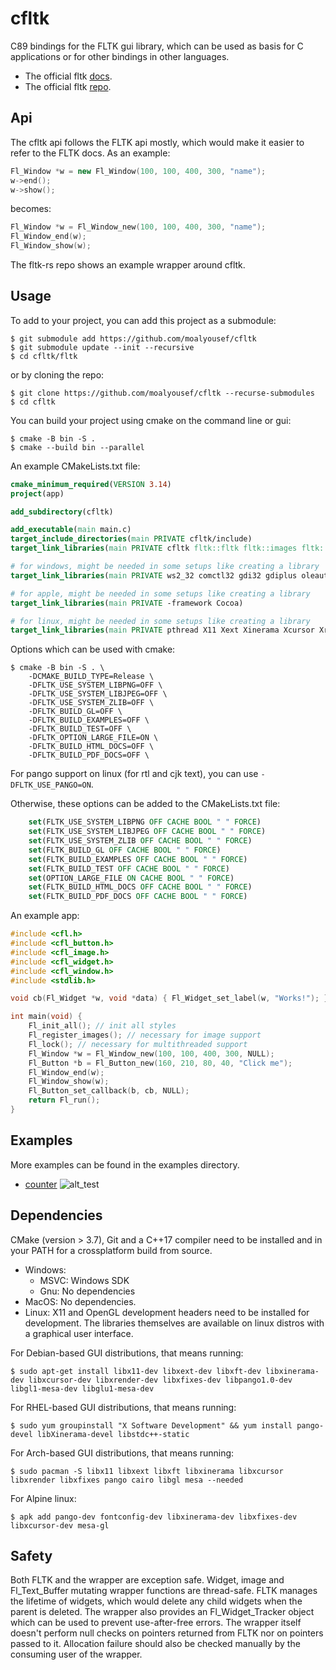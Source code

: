 # cfltk

C89 bindings for the FLTK gui library, which can be used as basis for C applications or for other bindings in other languages.
- The official fltk [docs](https://www.fltk.org/doc-1.4/annotated.html).
- The official fltk [repo](https://github.com/fltk/fltk).

## Api

The cfltk api follows the FLTK api mostly, which would make it easier to refer to the FLTK docs. 
As an example:
```c++
Fl_Window *w = new Fl_Window(100, 100, 400, 300, "name");
w->end();
w->show();
```
becomes:
```c
Fl_Window *w = Fl_Window_new(100, 100, 400, 300, "name");
Fl_Window_end(w);
Fl_Window_show(w);
```
The fltk-rs repo shows an example wrapper around cfltk.

## Usage

To add to your project, you can add this project as a submodule:
```
$ git submodule add https://github.com/moalyousef/cfltk
$ git submodule update --init --recursive
$ cd cfltk/fltk
```
or by cloning the repo:
```
$ git clone https://github.com/moalyousef/cfltk --recurse-submodules
$ cd cfltk
```

You can build your project using cmake on the command line or gui:
```
$ cmake -B bin -S .
$ cmake --build bin --parallel
```

An example CMakeLists.txt file:
```cmake
cmake_minimum_required(VERSION 3.14)
project(app)

add_subdirectory(cfltk)

add_executable(main main.c)
target_include_directories(main PRIVATE cfltk/include)
target_link_libraries(main PRIVATE cfltk fltk::fltk fltk::images fltk::png fltk::z) # as needed

# for windows, might be needed in some setups like creating a library
target_link_libraries(main PRIVATE ws2_32 comctl32 gdi32 gdiplus oleaut32 ole32 uuid shell32 advapi32 comdlg32 winspool user32 kernel32 odbc32)

# for apple, might be needed in some setups like creating a library
target_link_libraries(main PRIVATE -framework Cocoa)

# for linux, might be needed in some setups like creating a library
target_link_libraries(main PRIVATE pthread X11 Xext Xinerama Xcursor Xrender Xfixes Xft fontconfig pango-1.0 pangoxft-1.0 gobject-2.0 cairo pangocairo-1.0)
```

Options which can be used with cmake:
```
$ cmake -B bin -S . \
    -DCMAKE_BUILD_TYPE=Release \
    -DFLTK_USE_SYSTEM_LIBPNG=OFF \
    -DFLTK_USE_SYSTEM_LIBJPEG=OFF \
    -DFLTK_USE_SYSTEM_ZLIB=OFF \
    -DFLTK_BUILD_GL=OFF \
    -DFLTK_BUILD_EXAMPLES=OFF \
    -DFLTK_BUILD_TEST=OFF \
    -DFLTK_OPTION_LARGE_FILE=ON \
    -DFLTK_BUILD_HTML_DOCS=OFF \
    -DFLTK_BUILD_PDF_DOCS=OFF \
```
For pango support on linux (for rtl and cjk text), you can use `-DFLTK_USE_PANGO=ON`.

Otherwise, these options can be added to the CMakeLists.txt file:
```cmake
    set(FLTK_USE_SYSTEM_LIBPNG OFF CACHE BOOL " " FORCE)
    set(FLTK_USE_SYSTEM_LIBJPEG OFF CACHE BOOL " " FORCE)
    set(FLTK_USE_SYSTEM_ZLIB OFF CACHE BOOL " " FORCE)
    set(FLTK_BUILD_GL OFF CACHE BOOL " " FORCE)
    set(FLTK_BUILD_EXAMPLES OFF CACHE BOOL " " FORCE)
    set(FLTK_BUILD_TEST OFF CACHE BOOL " " FORCE)
    set(OPTION_LARGE_FILE ON CACHE BOOL " " FORCE)
    set(FLTK_BUILD_HTML_DOCS OFF CACHE BOOL " " FORCE)
    set(FLTK_BUILD_PDF_DOCS OFF CACHE BOOL " " FORCE)
```

An example app:
```c
#include <cfl.h>
#include <cfl_button.h>
#include <cfl_image.h>
#include <cfl_widget.h>
#include <cfl_window.h>
#include <stdlib.h>

void cb(Fl_Widget *w, void *data) { Fl_Widget_set_label(w, "Works!"); }

int main(void) {
    Fl_init_all(); // init all styles
    Fl_register_images(); // necessary for image support
    Fl_lock(); // necessary for multithreaded support
    Fl_Window *w = Fl_Window_new(100, 100, 400, 300, NULL);
    Fl_Button *b = Fl_Button_new(160, 210, 80, 40, "Click me");
    Fl_Window_end(w);
    Fl_Window_show(w);
    Fl_Button_set_callback(b, cb, NULL);
    return Fl_run();
}
```

## Examples
More examples can be found in the examples directory.

- [counter](examples/counter.c) 
![alt_test](examples/flutter_like.jpg)

## Dependencies

CMake (version > 3.7), Git and a C++17 compiler need to be installed and in your PATH for a crossplatform build from source.

- Windows: 
    - MSVC: Windows SDK
    - Gnu: No dependencies
- MacOS: No dependencies.
- Linux: X11 and OpenGL development headers need to be installed for development. The libraries themselves are available on linux distros with a graphical user interface.

For Debian-based GUI distributions, that means running:
```
$ sudo apt-get install libx11-dev libxext-dev libxft-dev libxinerama-dev libxcursor-dev libxrender-dev libxfixes-dev libpango1.0-dev libgl1-mesa-dev libglu1-mesa-dev
```
For RHEL-based GUI distributions, that means running:
```
$ sudo yum groupinstall "X Software Development" && yum install pango-devel libXinerama-devel libstdc++-static
```
For Arch-based GUI distributions, that means running:
```
$ sudo pacman -S libx11 libxext libxft libxinerama libxcursor libxrender libxfixes pango cairo libgl mesa --needed
```
For Alpine linux:
```
$ apk add pango-dev fontconfig-dev libxinerama-dev libxfixes-dev libxcursor-dev mesa-gl
```

## Safety

Both FLTK and the wrapper are exception safe. Widget, image and Fl_Text_Buffer mutating wrapper functions are thread-safe. FLTK manages the lifetime of widgets, which would delete any child widgets when the parent is deleted. The wrapper also provides an Fl_Widget_Tracker object which can be used to prevent use-after-free errors. 
The wrapper itself doesn't perform null checks on pointers returned from FLTK nor on pointers passed to it. Allocation failure should also be checked manually by the consuming user of the wrapper.  
